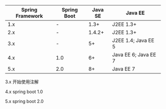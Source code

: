 |Spring Framework | Spring Boot | Java SE | Java EE
|---------  |---------  |---------  |---------  |
|1.x        |-          |1.3+       |J2EE 1.3+
|2.x        |-          |1.4.2+     |J2EE 1.3+
|3.x        |-          |5+         |J2EE 1.4; Java EE 5
|4.x        |1.0        |6+         |Java EE 6; Java EE 7
|5.x        |2.0        |8+         |Java EE 7

3.x 开始使用注解

4.x spring boot 1.0 

5.x spring boot 2.0 
